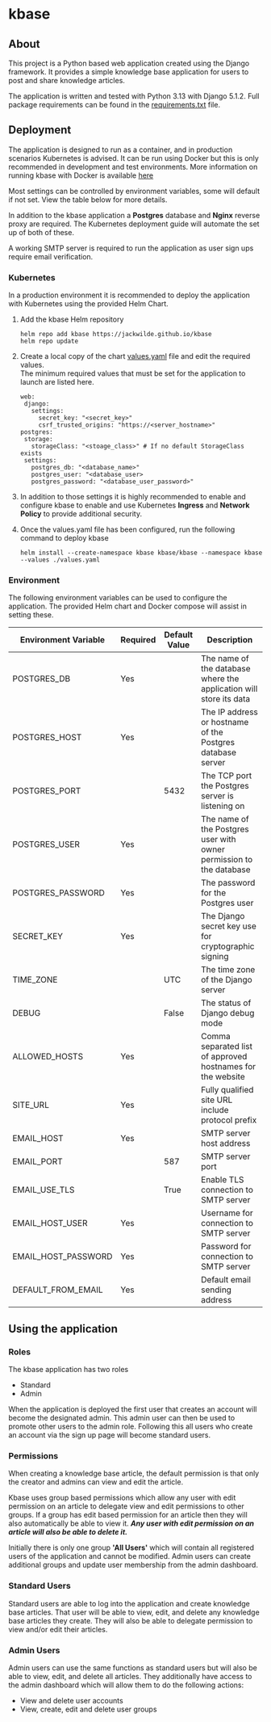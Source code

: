 # kbase

## About
This project is a Python based web application created using the Django framework. It provides a simple knowledge base
application for users to post and share knowledge articles.

The application is written and tested with Python 3.13 with Django 5.1.2. Full package requirements can be found in the 
[requirements.txt](./src/requirements.txt) file. 

## Deployment
The application is designed to run as a container, and in production scenarios Kubernetes is advised. It can be run
using Docker but this is only recommended in development and test environments. More information on running kbase with 
Docker is available [here](./docker/README.md)

Most settings can be controlled by environment variables, some will default if not set. View the table below for more
details.

In addition to the kbase application a **Postgres** database and **Nginx** reverse proxy are required. The Kubernetes deployment
guide will automate the set up of both of these.

A working SMTP server is required to run the application as user sign ups require email verification.

### Kubernetes
In a production environment it is recommended to deploy the application with Kubernetes using the provided Helm Chart.
1. Add the kbase Helm repository
    ```
    helm repo add kbase https://jackwilde.github.io/kbase
    helm repo update
    ```

2. Create a local copy of the chart [values.yaml](./helm/kbase/values.yaml) file and edit the required values. \
The minimum required values that must be set for the application to launch are listed here. 
    ```
   web:
     django:
       settings:
         secret_key: "<secret_key>"
         csrf_trusted_origins: "https://<server_hostname>"
   postgres:
     storage:
       storageClass: "<stoage_class>" # If no default StorageClass exists
     settings:
       postgres_db: "<database_name>"
       postgres_user: "<database_user>
       postgres_password: "<database_user_password>"
   ```

3. In addition to those settings it is highly recommended to enable and configure kbase to enable and use Kubernetes 
**Ingress** and **Network Policy** to provide additional security.

4. Once the values.yaml file has been configured, run the following command to deploy kbase
    ```
    helm install --create-namespace kbase kbase/kbase --namespace kbase --values ./values.yaml
    ```

### Environment
The following environment variables can be used to configure the application. The provided Helm chart and Docker compose
will assist in setting these.

| Environment Variable | Required | Default Value | Description                                                         |
|----------------------|----------|---------------|---------------------------------------------------------------------|
| POSTGRES_DB          | Yes      |               | The name of the database where the application will store its data  |
| POSTGRES_HOST        | Yes      |               | The IP address or hostname of the Postgres database server          |
| POSTGRES_PORT        |          | 5432          | The TCP port the Postgres server is listening on                    |
| POSTGRES_USER        | Yes      |               | The name of the Postgres user with owner permission to the database |
| POSTGRES_PASSWORD    | Yes      |               | The password for the Postgres user                                  |
| SECRET_KEY           | Yes      |               | The Django secret key use for cryptographic signing                 | 
| TIME_ZONE            |          | UTC           | The time zone of the Django server                                  |
| DEBUG                |          | False         | The status of Django debug mode                                     |
| ALLOWED_HOSTS        | Yes      |               | Comma separated list of approved hostnames for the website          | 
| SITE_URL             | Yes      |               | Fully qualified site URL include protocol prefix                    |
| EMAIL_HOST           | Yes      |               | SMTP server host address                                            |
| EMAIL_PORT           |          | 587           | SMTP server port                                                    |
| EMAIL_USE_TLS        |          | True          | Enable TLS connection to SMTP server                                |
| EMAIL_HOST_USER      | Yes      |               | Username for connection to SMTP server                              |
| EMAIL_HOST_PASSWORD  | Yes      |               | Password for connection to SMTP server                              |
| DEFAULT_FROM_EMAIL   | Yes      |               | Default email sending address                                       |


## Using the application
### Roles
The kbase application has two roles
* Standard
* Admin

When the application is deployed the first user that creates an account will become the designated admin. This admin 
user can then be used to promote other users to the admin role. Following this all users who create an account via the
sign up page will become standard users.

### Permissions
When creating a knowledge base article, the default permission is that only the creator and admins can view and edit the
article.

Kbase uses group based permissions which allow any user with edit permission on an article to delegate view and edit 
permissions to other groups. If a group has edit based permission for an article then they will also automatically be
able to view it. **_Any user with edit permission on an article will also be able to delete it._**

Initially there is only one group **'All Users'** which will contain all registered users of the application and cannot 
be modified. Admin users can create additional groups and update user membership from the admin dashboard.

### Standard Users
Standard users are able to log into the application and create knowledge base articles. That user will be able to view, 
edit, and delete any knowledge base articles they create. They will also be able to delegate permission to view and/or 
edit their articles.

### Admin Users
Admin users can use the same functions as standard users but will also be able to view, edit, and delete all articles. 
They additionally have access to the admin dashboard which will allow them to do the following actions:
* View and delete user accounts
* View, create, edit and delete user groups

